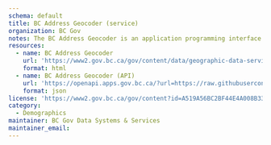 ```yaml
---
schema: default
title: BC Address Geocoder (service)
organization: BC Gov
notes: The BC Address Geocoder is an application programming interface (API) web service. It can be integrated into existing applications to find physical locations, with latitudinal and longitudinal coordinates. Use the BC Address Geocoder for reliable, inclusive, and low-cost geocoding solutions for location analysis and data-driven decision-making.
resources:
  - name: BC Address Geocoder
    url: 'https://www2.gov.bc.ca/gov/content/data/geographic-data-services/location-services/geocoder'
    format: html
  - name: BC Address Geocoder (API)
    url: 'https://openapi.apps.gov.bc.ca/?url=https://raw.githubusercontent.com/bcgov/api-specs/master/geocoder/geocoder-combined.json'
    format: json
license: 'https://www2.gov.bc.ca/gov/content?id=A519A56BC2BF44E4A008B33FCF527F61'
category:
  - Demographics
maintainer: BC Gov Data Systems & Services
maintainer_email: 
---
```

